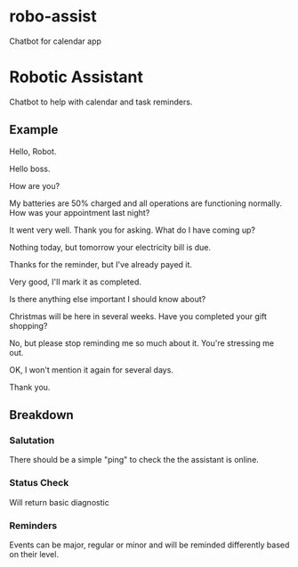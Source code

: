 # robo-assist
Chatbot for calendar app

Robotic Assistant
=================

Chatbot to help with calendar and task reminders.

## Example

Hello, Robot.

Hello boss.

How are you?

My batteries are 50% charged and all operations are functioning normally. How was your appointment last night?

It went very well. Thank you for asking. What do I have coming up?

Nothing today, but tomorrow your electricity bill is due.

Thanks for the reminder, but I've already payed it.

Very good, I'll mark it as completed.

Is there anything else important I should know about?

Christmas will be here in several weeks. Have you completed your gift shopping?

No, but please stop reminding me so much about it. You're stressing me out.

OK, I won't mention it again for several days.

Thank you.

## Breakdown

### Salutation

There should be a simple "ping" to check the the assistant is online.

### Status Check

Will return basic diagnostic

### Reminders

Events can be major, regular or minor and will be reminded differently based on their level.
